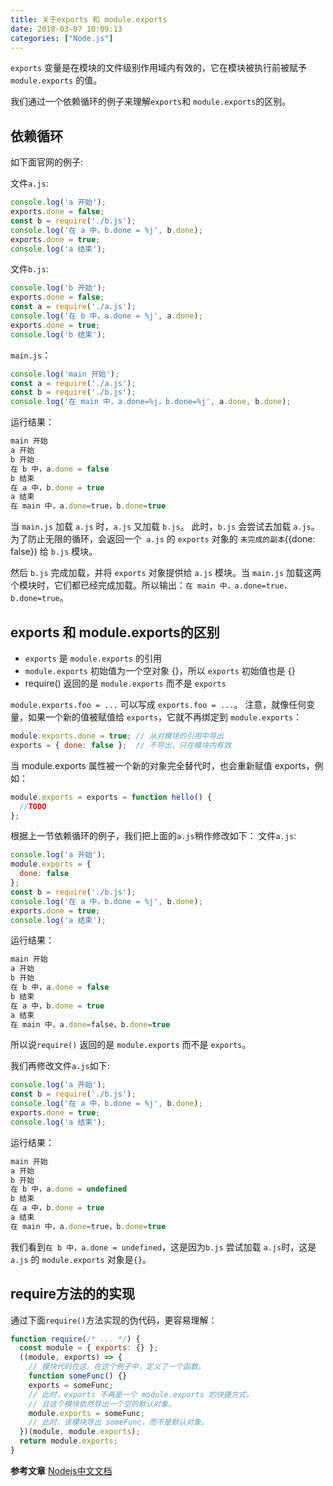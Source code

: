 ```yaml
---
title: 关于exports 和 module.exports
date: 2018-03-07 10:09:13
categories: ["Node.js"]
---
```


`exports` 变量是在模块的文件级别作用域内有效的，它在模块被执行前被赋予 `module.exports` 的值。

<!-- more -->
我们通过一个依赖循环的例子来理解`exports`和 `module.exports`的区别。

## 依赖循环

如下面官网的例子:

文件`a.js`:
``` javascript
console.log('a 开始');
exports.done = false;
const b = require('./b.js');
console.log('在 a 中，b.done = %j', b.done);
exports.done = true;
console.log('a 结束');
```

文件`b.js`:
``` javascript
console.log('b 开始');
exports.done = false;
const a = require('./a.js');
console.log('在 b 中，a.done = %j', a.done);
exports.done = true;
console.log('b 结束');
```

`main.js`：
``` javascript
console.log('main 开始');
const a = require('./a.js');
const b = require('./b.js');
console.log('在 main 中，a.done=%j，b.done=%j', a.done, b.done);
```

运行结果：
``` javascript
main 开始
a 开始
b 开始
在 b 中，a.done = false
b 结束
在 a 中，b.done = true
a 结束
在 main 中，a.done=true，b.done=true
```

当 `main.js` 加载 `a.js` 时，`a.js` 又加载 `b.js`。 此时，`b.js` 会尝试去加载 `a.js`。 为了防止无限的循环，会返回一个` a.js` 的 `exports` 对象的 `未完成的副本`({done: false}) 给 `b.js` 模块。

然后 `b.js` 完成加载，并将 `exports` 对象提供给 `a.js` 模块。当 `main.js` 加载这两个模块时，它们都已经完成加载。所以输出：`在 main 中，a.done=true，b.done=true`。

## exports 和 module.exports的区别

- `exports` 是 `module.exports` 的引用
- `module.exports` 初始值为一个空对象 {}，所以 `exports` 初始值也是 {}
- require() 返回的是 `module.exports` 而不是 `exports`

`module.exports.foo = ...` 可以写成 `exports.foo = ...`。 注意，就像任何变量，如果一个新的值被赋值给 `exports`，它就不再绑定到 `module.exports`：
``` javascript
module.exports.done = true; // 从对模块的引用中导出
exports = { done: false };  // 不导出，只在模块内有效
```

当 module.exports 属性被一个新的对象完全替代时，也会重新赋值 exports，例如：
``` javascript
module.exports = exports = function hello() {
  //TODO
};
```

根据上一节依赖循环的例子，我们把上面的`a.js`稍作修改如下：
文件`a.js`:
``` javascript
console.log('a 开始');
module.exports = {
  done: false
};
const b = require('./b.js');
console.log('在 a 中，b.done = %j', b.done);
exports.done = true;
console.log('a 结束');
```

运行结果：
``` javascript
main 开始
a 开始
b 开始
在 b 中，a.done = false
b 结束
在 a 中，b.done = true
a 结束
在 main 中，a.done=false，b.done=true
```
所以说`require()` 返回的是 `module.exports` 而不是 `exports`。

我们再修改文件`a.js`如下:
``` javascript
console.log('a 开始');
const b = require('./b.js');
console.log('在 a 中，b.done = %j', b.done);
exports.done = true;
console.log('a 结束');
```

运行结果：
``` javascript
main 开始
a 开始
b 开始
在 b 中，a.done = undefined
b 结束
在 a 中，b.done = true
a 结束
在 main 中，a.done=true，b.done=true
```

我们看到`在 b 中，a.done = undefined`，这是因为`b.js` 尝试加载 `a.js`时，这是` a.js` 的 `module.exports` 对象是`{}`。

## require方法的的实现
通过下面`require()`方法实现的伪代码，更容易理解：
``` javascript
function require(/* ... */) {
  const module = { exports: {} };
  ((module, exports) => {
    // 模块代码在这。在这个例子中，定义了一个函数。
    function someFunc() {}
    exports = someFunc;
    // 此时，exports 不再是一个 module.exports 的快捷方式，
    // 且这个模块依然导出一个空的默认对象。
    module.exports = someFunc;
    // 此时，该模块导出 someFunc，而不是默认对象。
  })(module, module.exports);
  return module.exports;
}
```



**参考文章** [Nodejs中文文档](http://nodejs.cn/api/modules.html)